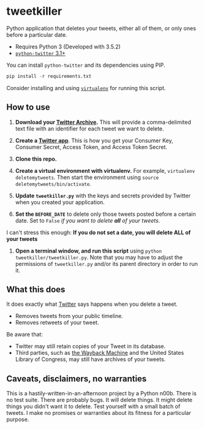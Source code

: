 # tweetkiller

Python application that deletes your tweets, either all of them, or only ones before a particular date.

- Requires Python 3 (Developed with 3.5.2)
- [`python-twitter` 3.1+](https://pypi.python.org/pypi/python-twitter/3.1) 

You can install `python-twitter` and its dependencies using PIP.

```python
pip install -r requirements.txt
```
Consider installing and using [`virtualenv`](https://pypi.python.org/pypi/virtualenv) for running this script.

## How to use

1. **Download your [Twitter Archive](https://support.twitter.com/articles/20170160?lang=en).** This will provide a comma-delimited text file with an identifier for each tweet we want to delete.

1. **Create a [Twitter app](https://apps.twitter.com/)**. This is how you get your Consumer Key, Consumer Secret, Access Token, and Access Token Secret.

1. **Clone this repo.**

1. **Create a virtual environment with virtualenv.** For example, `virtualenv deletemytweets`. Then start the environment using `source deletemytweets/bin/activate`.

1. **Update `tweetkiller.py`** with the keys and secrets provided by Twitter when you created your application.

1. **Set the `BEFORE_DATE`** to delete only those tweets  posted before a certain date. Set to `False` _if you want to delete **all** of your tweets_. 

  I can't stress this enough: **If you do not set a date, you will delete ALL of your tweets**
1. **Open a terminal window, and run this script** using `python tweetkiller/tweetkiller.py`. Note that you may have to adjust the permissions of `tweetkiller.py` and/or its parent directory in order to run it.

## What this does

It does exactly what [Twitter](https://support.twitter.com/articles/18906) says happens when you delete a tweet.

- Removes tweets from your public timeline.
- Removes retweets of your tweet.

Be aware that:

- Twitter may still retain copies of your Tweet in its database.
- Third parties, such as [the Wayback Machine](https://archive.org/web/) and the United States Library of Congress, may still have archives of your tweets.

## Caveats, disclaimers, no warranties

This is a hastily-written-in-an-afternoon project by a Python n00b. There is no test suite. There are probably bugs. It will delete things. It might delete things you didn't want it to delete. Test yourself with a small batch of tweets. I make no promises or warranties about its fitness for a particular purpose.


 